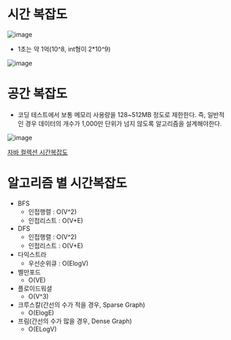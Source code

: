 # 시간 복잡도

![image](https://github.com/OOOIOOOIO/Today-I-Learn/assets/74396651/57427581-33bf-449d-ab71-956cc7b4a204)


- 1초는 약 1억(10^8, int형이 2*10^9)


![image](https://github.com/OOOIOOOIO/Today-I-Learn/assets/74396651/bd7cba71-748c-42b2-8723-d2bb323a18b1)


# 공간 복잡도

- 코딩 테스트에서 보통 메모리 사용량을 128~512MB 정도로 제한한다. 즉, 일반적인 경우 데이터의 개수가 1,000만 단위가 넘지 않도록 알고리즘을 설계해야한다.

![image](https://github.com/OOOIOOOIO/Today-I-Learn/assets/74396651/7a15b84b-bc97-4701-b8ed-a9b3328b470e)


[자바 컬렉션 시간복잡도](https://www.grepiu.com/post/9)


# 알고리즘 별 시간복잡도
- BFS
  - 인접행렬 : O(V^2)
  - 인접리스트 : O(V+E)
- DFS
  - 인접행렬 : O(V^2)
  - 인접리스트 : O(V+E)
- 다익스트라
  - 우선순위큐 : O(ElogV)
- 벨만포드
  - O(VE)
- 플로이드워셜
  - O(V^3)
- 크루스칼(간선의 수가 적을 경우, Sparse Graph)
  - O(ElogE)
- 프림(간선의 수가 많을 경우, Dense Graph)
  - O(ELogV)
